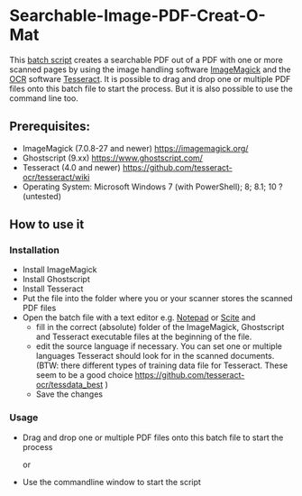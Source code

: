 # Searchable-Image-PDF-Creat-O-Mat
This [batch script](https://en.wikipedia.org/wiki/Batch_file) creates a searchable PDF out of a PDF with one or more scanned pages by using the image handling software [ImageMagick](https://en.wikipedia.org/wiki/ImageMagick) and the [OCR](https://en.wikipedia.org/wiki/Optical_character_recognition) software [Tesseract](https://en.wikipedia.org/wiki/Tesseract_(software)).
It is possible to drag and drop one or multiple PDF files onto this batch file to start the process. But it is also possible to use the command line too.

## Prerequisites:
* ImageMagick (7.0.8-27 and newer) https://imagemagick.org/
* Ghostscript (9.xx) https://www.ghostscript.com/
* Tesseract (4.0 and newer) https://github.com/tesseract-ocr/tesseract/wiki
* Operating System: Microsoft Windows 7 (with PowerShell); 8; 8.1; 10 ? (untested)

## How to use it
### Installation
* Install ImageMagick
* Install Ghostscript
* Install Tesseract
* Put the file into the folder where you or your scanner stores the scanned PDF files
* Open the batch file with a text editor e.g. [Notepad](https://en.wikipedia.org/wiki/Microsoft_Notepad) or [Scite](https://en.wikipedia.org/wiki/SciTE) and 
    - fill in the correct (absolute) folder of the ImageMagick, Ghostscript and Tesseract executable files at the beginning of the file.
    - edit the source language if necessary. You can set one or multiple languages Tesseract should look for in the scanned documents. (BTW: there different types of training data file for Tesseract. These seem to be a good choice https://github.com/tesseract-ocr/tessdata_best )
    - Save the changes
### Usage
* Drag and drop one or multiple PDF files onto this batch file to start the process 

  or

* Use the commandline window to start the script _<script filename> [pdf filename #1] [pdf filename #2] ... [pdf filename #n]_

### The Process
- The script uses Imagemagick and Ghostscript to extract the sacanned pages from the PDF file and store them tempararily in a subfolder of the current batch file location.
- Imagemagick will then be used to deskew the image files in order to get better OCR results (there is an option the prevent that).
- The temporary image files will then be processed by Tesseract which creates a new PDF file with a searchable text layer.
- Afterwards Ghostscript will be used to repack the PDF file in order to get smaller file (there is an option the prevent that). 
- The batch file will create also a further subfolder (\searchable_PDF) to store the searchable PDF files there.
